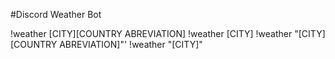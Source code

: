 #Discord Weather Bot








!weather [CITY][COUNTRY ABREVIATION]
!weather [CITY]
!weather "[CITY][COUNTRY ABREVIATION]"'
!weather "[CITY]"
